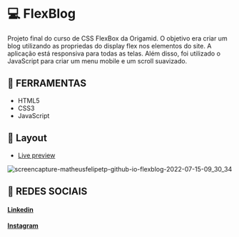 # 💻 FlexBlog
Projeto final do curso de CSS FlexBox da Origamid. O objetivo era criar um blog utilizando as propriedas do display flex nos elementos do site. A aplicação está responsiva para todas as telas. Além disso, foi utilizado o JavaScript para criar um menu mobile e um scroll suavizado.


## 🔨 FERRAMENTAS
- HTML5
- CSS3
- JavaScript

## 🎨 Layout

- <a href="https://matheusfelipetp.github.io/flexblog/">Live preview</a>

![screencapture-matheusfelipetp-github-io-flexblog-2022-07-15-09_30_34](https://user-images.githubusercontent.com/102761014/179223414-4887274f-c9de-439f-99a5-4c3bbdd4dd35.png)



## 📱 REDES SOCIAIS
#### [Linkedin](https://www.linkedin.com/in/matheusfelipetp/)

#### [Instagram](https://www.instagram.com/matheusfelipetp/)
